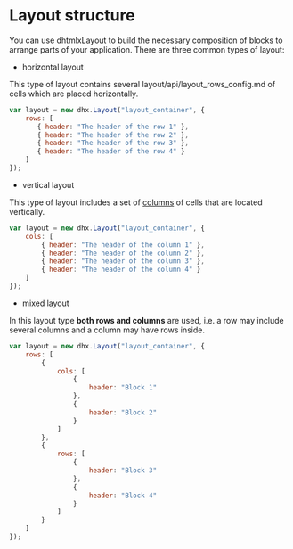 Layout structure
=====================

You can use dhtmlxLayout to build the necessary composition of blocks to arrange parts of your application. There are three common types of layout:

- horizontal layout

This type of layout contains several layout/api/layout_rows_config.md of cells which are placed horizontally.

~~~js
var layout = new dhx.Layout("layout_container", {                                  
	rows: [
       { header: "The header of the row 1" },
       { header: "The header of the row 2" },
       { header: "The header of the row 3" },
       { header: "The header of the row 4" }
    ]                                        
});
~~~


- vertical layout

This type of layout includes a set of [columns](layout/api/layout_cols_config.md) of cells that are located vertically. 

~~~js
var layout = new dhx.Layout("layout_container", {   
	cols: [
		{ header: "The header of the column 1" },
		{ header: "The header of the column 2" },
		{ header: "The header of the column 3" },
        { header: "The header of the column 4" }
	]
});
~~~

- mixed layout

In this layout type **both rows and columns** are used, i.e. a row may include several columns and a column may have rows inside.

~~~js
var layout = new dhx.Layout("layout_container", {   
	rows: [
        {
            cols: [
                {
                    header: "Block 1"                        
                },
                {
                    header: "Block 2"               
                }
            ]
        },
        {
            rows: [
                {
                    header: "Block 3"                                       
                },
                {
                    header: "Block 4"                                                
                }
            ]
        }
    ]
});
~~~



